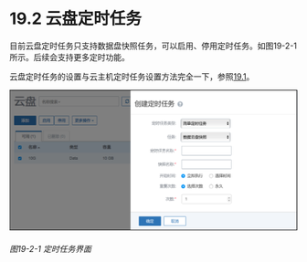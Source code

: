 # 19.2 云盘定时任务

  目前云盘定时任务只支持数据盘快照任务，可以启用、停用定时任务。如图19-2-1所示。后续会支持更多定时功能。

云盘定时任务的设置与云主机定时任务设置方法完全一下，参照[19.1](/Schedule/vm-schedule.md)。

![png](../images/19-2-1.png "图19-2-1 定时任务界面")

###### 图19-2-1 定时任务界面